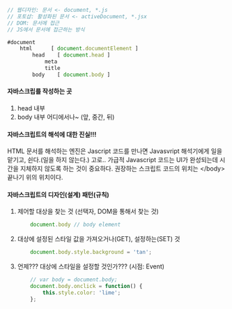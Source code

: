 ```js
// 웹디자인: 문서 <- document, *.js
// 포토샵: 활성화된 문서 <- activeDocument, *.jsx
// DOM: 문서에 접근
// JS에서 문서에 접근하는 방식

#document
	html      [ document.documentElement ]
		head    [ document.head ]
			meta
			title
		body    [ document.body ]

```

#### 자바스크립를 작성하는 곳
1. head 내부
2. body 내부 어디에서나~ (앞, 중간, 뒤)


#### 자바스크립트의 해석에 대한 진실!!!
HTML 문서를 해석하는 엔진은 Jascript 코드를 만나면
Javasvript 해석기에게 일을 맡기고, 쉰다.(일을 하지 않는다.)
고로.. 가급적 Javascript 코드는 UI가 완성되는데 시간을 지체하지 않도록 하는 것이 중요하다.
권장하는 스크립트 코드의 위치는 \</body\> 끝나기 위의 위치이다.


#### 자바스크립트의 디자인(설계) 패턴(규칙)
1. 제어할 대상을 찾는 것 (선택자, DOM을 통해서 찾는 것)
	```js
		document.body // body element
	```
2. 대상에 설정된 스타일 값을 가져오거나(GET), 설정하는(SET) 것
	```js
		document.body.style.background = 'tan';
	```
3. 언제??? 대상에 스타일을 설정할 것인가??? (시점: Event)
	```js
		// var body = document.body;
		document.body.onclick = function() {
			this.style.color: 'lime';
		};
	```
